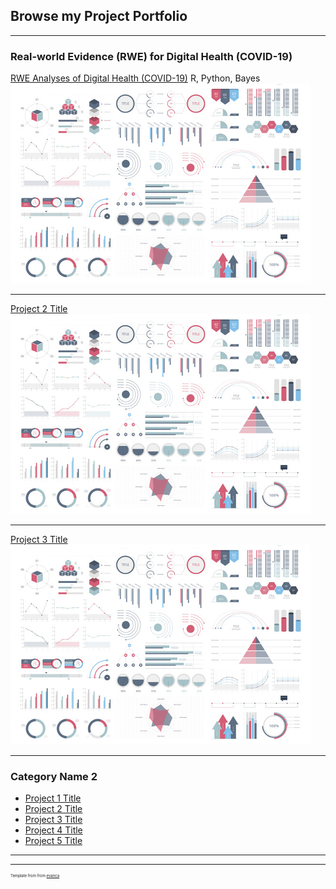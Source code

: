 ## Browse my Project Portfolio

---

### Real-world Evidence (RWE) for Digital Health (COVID-19)

[RWE Analyses of Digital Health (COVID-19)](/sample_page)
R, Python, Bayes
<img src="images/dummy_thumbnail.jpg?raw=true"/>

---
[Project 2 Title](/pdf/sample_presentation.pdf)
<img src="images/dummy_thumbnail.jpg?raw=true"/>

---
[Project 3 Title](http://example.com/)
<img src="images/dummy_thumbnail.jpg?raw=true"/>

---

### Category Name 2

- [Project 1 Title](http://example.com/)
- [Project 2 Title](http://example.com/)
- [Project 3 Title](http://example.com/)
- [Project 4 Title](http://example.com/)
- [Project 5 Title](http://example.com/)

---




---
<p style="font-size:6px">Template from from <a href="https://github.com/evanca/quick-portfolio">evanca</a></p>
<!-- Remove above link if you don't want to attibute -->
